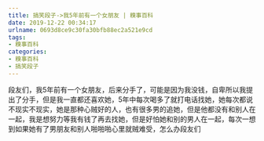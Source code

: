 ```yaml
---
title: 搞笑段子->我5年前有一个女朋友 | 糗事百科
date: 2019-12-22 00:34:17
urlname: 0693d8ce9c30fa30bfb88ec2a521e9cd
tags: 
- 糗事百科
categories:
- 糗事百科
- 搞笑段子
---
```

段友们，我5年前有一个女朋友，后来分手了，可能是因为我没钱，自卑所以我提出了分手，但是我一直都还喜欢她，5年中每次喝多了就打电话找她，她每次都说不现实不现实，她是那种心贼好的人，也有很多男的追她，但是他都没有和别人在一起，我是想努力等我有钱了再去找她，但是好怕她和别的男人在一起，每次一想到如果她有了男朋友和别人啪啪啪心里就贼难受，怎么办段友们


